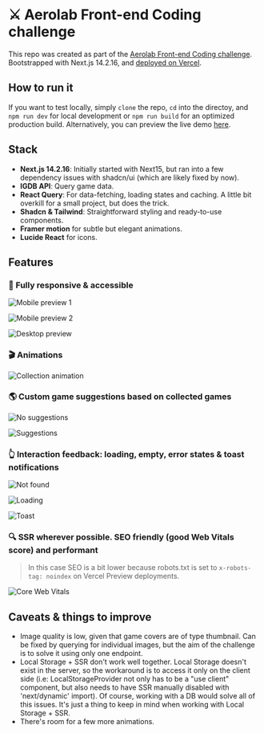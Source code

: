 # ⚔️ Aerolab Front-end Coding challenge

This repo was created as part of the [Aerolab Front-end Coding challenge](https://github.com/Aerolab/frontend-developer-coding-challenge). Bootstrapped with Next.js 14.2.16, and [deployed on Vercel](https://aerolabs-frontend-coding-challenge-4qn7dcknw.vercel.app/).

## How to run it

If you want to test locally, simply ```clone``` the repo, ```cd``` into the directoy, and ```npm run dev``` for local development or ```npm run build``` for an optimized production build. Alternatively, you can preview the live demo [here](https://aerolabs-frontend-coding-challenge-4qn7dcknw.vercel.app/).

## Stack
* **Next.js 14.2.16**: Initially started with Next15, but ran into a few dependency issues with shadcn/ui (which are likely fixed by now).
* **IGDB API**: Query game data.
* **React Query**: For data-fetching, loading states and caching. A little bit overkill for a small project, but does the trick.
* **Shadcn & Tailwind**: Straightforward styling and ready-to-use components.
* **Framer motion** for subtle but elegant animations.
* **Lucide React** for icons.

## Features

### 🦾 Fully responsive & accessible
![Mobile preview 1](./readme-media/responsive-1.png)

![Mobile preview 2](./readme-media/responsive-2.png)

![Desktop preview](./readme-media/responsive-3.png)


### 🎬 Animations
![Collection animation](./readme-media/game-collection.gif)


### 🌎 Custom game suggestions based on collected games
![No suggestions](./readme-media/empty-suggestions.png)

![Suggestions](./readme-media/suggestions.png)


### 👆 Interaction feedback: loading, empty, error states & toast notifications
![Not found](./readme-media/not-found.png)

![Loading](./readme-media/loading.png)

![Toast](./readme-media/toast.png)


### 🔍 SSR wherever possible. SEO friendly (good Web Vitals score) and performant
> In this case SEO is a bit lower because robots.txt is set to ```x-robots-tag: noindex``` on Vercel Preview deployments.

![Core Web Vitals](./readme-media/web-vitals.jpg)


## Caveats & things to improve
* Image quality is low, given that game covers are of type thumbnail. Can be fixed by querying for individual images, but the aim of the challenge is to solve it using only one endpoint.
* Local Storage + SSR don't work well together. Local Storage doesn't exist in the server, so the workaround is to access it only on the client side (i.e: LocalStorageProvider not only has to be a "use client" component, but also needs to have SSR manually disabled with 'next/dynamic' import). Of course, working with a DB would solve all of this issues. It's just a thing to keep in mind when working with Local Storage + SSR.
* There's room for a few more animations.